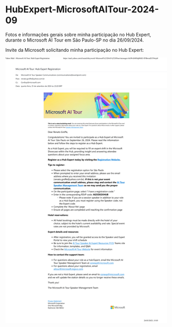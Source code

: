 # HubExpert-MicrosoftAITour-2024-09
Fotos e informações gerais sobre minha participação no Hub Expert, durante o Microsoft AI Tour em São Paulo-SP no dia 26/09/2024.

Invite da Microsoft solicitando minha participação no Hub Expert:

![Invite](img/email-invite-ai-tour-2024-09.png)

